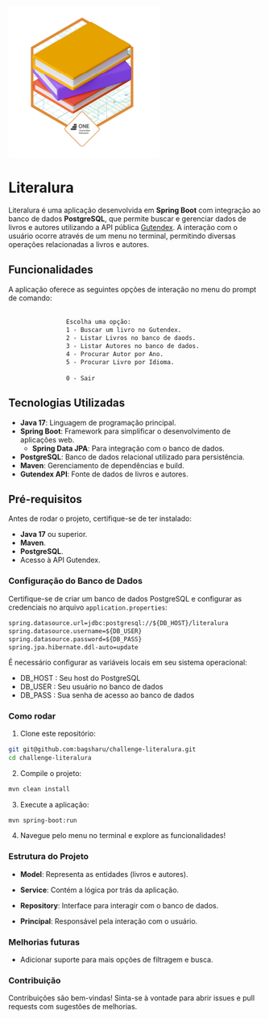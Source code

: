 
<div>
    <p>
        <img src="badge_literalura.png" height="300" tittle="site"> 
    </p>
</div>

# Literalura

Literalura é uma aplicação desenvolvida em **Spring Boot** com integração ao banco de dados **PostgreSQL**, que permite buscar e gerenciar dados de livros e autores utilizando a API pública [Gutendex](https://gutendex.com/). A interação com o usuário ocorre através de um menu no terminal, permitindo diversas operações relacionadas a livros e autores.

## Funcionalidades

A aplicação oferece as seguintes opções de interação no menu do prompt de comando:

```less
                
                Escolha uma opção:
                1 - Buscar um livro no Gutendex.
                2 - Listar Livros no banco de daods.
                3 - Listar Autores no banco de dados.
                4 - Procurar Autor por Ano.
                5 - Procurar Livro por Idioma.
                
                0 - Sair
```


## Tecnologias Utilizadas

- **Java 17**: Linguagem de programação principal.
- **Spring Boot**: Framework para simplificar o desenvolvimento de aplicações web.
  - **Spring Data JPA**: Para integração com o banco de dados.
- **PostgreSQL**: Banco de dados relacional utilizado para persistência.
- **Maven**: Gerenciamento de dependências e build.
- **Gutendex API**: Fonte de dados de livros e autores.

## Pré-requisitos

Antes de rodar o projeto, certifique-se de ter instalado:

- **Java 17** ou superior.
- **Maven**.
- **PostgreSQL**.
- Acesso à API Gutendex.

### Configuração do Banco de Dados

Certifique-se de criar um banco de dados PostgreSQL e configurar as credenciais no arquivo `application.properties`:

```properties
spring.datasource.url=jdbc:postgresql://${DB_HOST}/literalura
spring.datasource.username=${DB_USER}
spring.datasource.password=${DB_PASS}
spring.jpa.hibernate.ddl-auto=update
```
É necessário configurar as variáveis locais em seu sistema operacional:

- DB_HOST : Seu host do PostgreSQL
- DB_USER : Seu usuário no banco de dados
- DB_PASS : Sua senha de acesso ao banco de dados

### Como rodar

1. Clone este repositório:

```bash
git git@github.com:bagsharu/challenge-literalura.git
cd challenge-literalura
```
2. Compile o projeto:

```bash
mvn clean install
```

3. Execute a aplicação:

```bash
mvn spring-boot:run
```

4. Navegue pelo menu no terminal e explore as funcionalidades!

### Estrutura do Projeto

- **Model**: Representa as entidades (livros e autores).

- **Service**: Contém a lógica por trás da aplicação.

- **Repository**: Interface para interagir com o banco de dados.

- **Principal**: Responsável pela interação com o usuário.

### Melhorias futuras

- Adicionar suporte para mais opções de filtragem e busca.


### Contribuição

Contribuições são bem-vindas! Sinta-se à vontade para abrir issues e pull requests com sugestões de melhorias.

